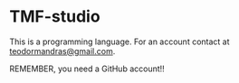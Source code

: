 # TMF-studio
This is a programming language. For an account contact at teodormandras@gmail.com. 

REMEMBER, you need a GitHub account!!
